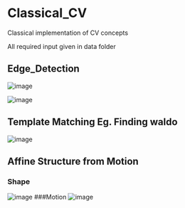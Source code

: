 # Classical_CV
Classical implementation of CV concepts

All required input given in data folder

## Edge_Detection

![image](https://user-images.githubusercontent.com/90351952/192702173-269557ce-a6a9-4274-8364-4ae5ce1b9d53.png)

![image](https://user-images.githubusercontent.com/90351952/192702057-c2185333-49a0-4797-aab3-13d24b674ed4.png)

## Template Matching Eg. Finding waldo

![image](https://user-images.githubusercontent.com/90351952/192701678-bf38d083-5387-402c-8940-395411af8a6a.png)

## Affine Structure from Motion

### Shape
![image](https://user-images.githubusercontent.com/90351952/200472263-c972cf60-f8d7-4f94-8489-8eb85d9316b6.png)
###Motion
![image](https://user-images.githubusercontent.com/90351952/200472290-211d8eb6-304a-477b-93f2-b22c410c1cd0.png)
